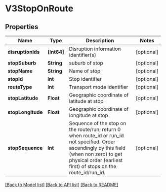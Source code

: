 # V3StopOnRoute

## Properties
Name | Type | Description | Notes
------------ | ------------- | ------------- | -------------
**disruptionIds** | **[Int64]** | Disruption information identifier(s) | [optional] 
**stopSuburb** | **String** | suburb of stop | [optional] 
**stopName** | **String** | Name of stop | [optional] 
**stopId** | **Int** | Stop identifier | [optional] 
**routeType** | **Int** | Transport mode identifier | [optional] 
**stopLatitude** | **Float** | Geographic coordinate of latitude at stop | [optional] 
**stopLongitude** | **Float** | Geographic coordinate of longitude at stop | [optional] 
**stopSequence** | **Int** | Sequence of the stop on the route/run; return 0 when route_id or run_id not specified. Order ascendingly by this field (when non zero) to get physical order (earliest first) of stops on the route_id/run_id. | [optional] 

[[Back to Model list]](../README.md#documentation-for-models) [[Back to API list]](../README.md#documentation-for-api-endpoints) [[Back to README]](../README.md)


